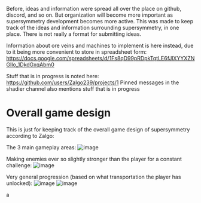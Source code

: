 Before, ideas and information were spread all over the place on github, discord, and so on. But organization will become more important as supersymmetry development becomes more active. This was made to keep track of the ideas and information surrounding supersymmetry, in one place. There is not really a format for submitting ideas.

Information about ore veins and machines to implement is here instead, due to it being more convenient to store in spreadsheet form: https://docs.google.com/spreadsheets/d/1Fs8qD99pRDpkTqtLE6fJlXYYXZNGlIo_1DkdGxqAbm0

Stuff that is in progress is noted here: https://github.com/users/Zalgo239/projects/1
Pinned messages in the shadier channel also mentions stuff that is in progress

# Overall game design

This is just for keeping track of the overall game design of supersymmetry according to Zalgo:

The 3 main gameplay areas:
![image](https://user-images.githubusercontent.com/112270586/196346365-ba463a92-75ba-4209-a5cd-215f4f61816c.png)

Making enemies ever so slightly stronger than the player for a constant challenge:
![image](https://user-images.githubusercontent.com/112270586/196346427-f74cc112-aac4-42f0-9144-cf16d4cf28fe.png)

Very general progression (based on what transportation the player has unlocked):
![image](https://user-images.githubusercontent.com/112270586/196346551-4dbd3514-e1f0-4292-a058-b1d881ab3a0e.png)
![image](https://user-images.githubusercontent.com/112270586/196346562-a3f4dfb9-1456-465a-935a-471a25060a28.png)


a
